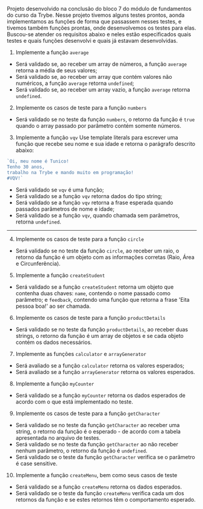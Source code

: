 Projeto desenvolvido na conclusão do bloco 7 do módulo de fundamentos do curso da Trybe.
Nesse projeto tivemos alguns testes prontos, aonda implementamos as funções de forma que passassem nesses testes, e tivemos também funções prontas, onde desenvolvemos os testes para elas.
Buscou-se atender os requisitos abaixo e neles estão especificados quais testes e quais funções desenvolvi e quais já estavam desenvolvidas. 

1. Implemente a função `average`
- Será validado se, ao receber um array de números, a função `average` retorna a média de seus valores;
- Será validado se, ao receber um array que contém valores não numéricos, a função `average` retorna `undefined`;
- Será validado se, ao receber um array vazio, a função `average` retorna `undefined`.

2. Implemente os casos de teste para a função `numbers`
- Será validado se no teste da função `numbers`, o retorno da função é `true` quando o array passado por parâmetro contém somente números.

3. Implemente a função `vqv`
Use template literals para escrever uma função que recebe seu nome e sua idade e retorna o parágrafo descrito abaixo:

```javascript
`Oi, meu nome é Tunico!
Tenho 30 anos,
trabalho na Trybe e mando muito em programação!
#VQV!`
```
- Será validado se `vqv` é uma função;
- Será validado se a função `vqv` retorna dados do tipo string;
- Será validado se a função `vqv` retorna a frase esperada quando passados parâmetros de nome e idade;
- Será validado se a função `vqv`, quando chamada sem parâmetros, retorna `undefined`.

---

4. Implemente os casos de teste para a função `circle`
- Será validado se no teste da função `circle`, ao receber um raio, o retorno da função é um objeto com as informações corretas (Raio, Área e Circunferência).

5. Implemente a função `createStudent`
- Será validado se a função `createStudent` retorna um objeto que contenha duas chaves: `name`, contendo o nome passado como parâmetro; e `feedback`, contendo uma função que retorna a frase 'Eita pessoa boa!' ao ser chamada.

6. Implemente os casos de teste para a função `productDetails`
- Será validado se no teste da função `productDetails`, ao receber duas strings, o retorno da função é um array de objetos e se cada objeto contém os dados necessários.

 7. Implemente as funções `calculator` e `arrayGenerator`
- Será avaliado se a função `calculator` retorna os valores esperados;
- Será avaliado se a função `arrayGenerator` retorna os valores esperados.

8. Implemente a função `myCounter`
- Será validado se a função `myCounter` retorna os dados esperados de acordo com o que está implementado no teste.

 9. Implemente os casos de teste para a função `getCharacter`
- Será validado se no teste da função `getCharacter` ao receber uma string, o retorno da função é o esperado - de acordo com a tabela apresentada no arquivo de testes.
- Será validado se no teste da função `getCharacter` ao não receber nenhum parâmetro, o retorno da função é `undefined`.
- Será validado se o teste da função `getCharacter` verifica se o parâmetro é case sensitive.

10. Implemente a função `createMenu`, bem como seus casos de teste
- Será validado se a função `createMenu` retorna os dados esperados.
- Será validado se o teste da função `createMenu` verifica cada um dos retornos da função e se estes retornos têm o comportamento esperado.


